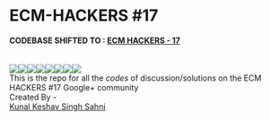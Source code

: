# ECM-HACKERS #17
<strong> CODEBASE SHIFTED TO : [ECM HACKERS - 17](https://github.com/ecm-hackers)</strong><br><br><br>
[![](https://sourcerer.io/fame/kunal768/ecm-hackers/ECM-Hackers-17/images/0)](https://sourcerer.io/fame/kunal768/ecm-hackers/ECM-Hackers-17/links/0)[![](https://sourcerer.io/fame/kunal768/ecm-hackers/ECM-Hackers-17/images/1)](https://sourcerer.io/fame/kunal768/ecm-hackers/ECM-Hackers-17/links/1)[![](https://sourcerer.io/fame/kunal768/ecm-hackers/ECM-Hackers-17/images/2)](https://sourcerer.io/fame/kunal768/ecm-hackers/ECM-Hackers-17/links/2)[![](https://sourcerer.io/fame/kunal768/ecm-hackers/ECM-Hackers-17/images/3)](https://sourcerer.io/fame/kunal768/ecm-hackers/ECM-Hackers-17/links/3)[![](https://sourcerer.io/fame/kunal768/ecm-hackers/ECM-Hackers-17/images/4)](https://sourcerer.io/fame/kunal768/ecm-hackers/ECM-Hackers-17/links/4)[![](https://sourcerer.io/fame/kunal768/ecm-hackers/ECM-Hackers-17/images/5)](https://sourcerer.io/fame/kunal768/ecm-hackers/ECM-Hackers-17/links/5)[![](https://sourcerer.io/fame/kunal768/ecm-hackers/ECM-Hackers-17/images/6)](https://sourcerer.io/fame/kunal768/ecm-hackers/ECM-Hackers-17/links/6)[![](https://sourcerer.io/fame/kunal768/ecm-hackers/ECM-Hackers-17/images/7)](https://sourcerer.io/fame/kunal768/ecm-hackers/ECM-Hackers-17/links/7)
<br>
This is the repo for all the <em>codes</em> of discussion/solutions on the ECM HACKERS #17 Google+ community<br>
Created By - <br>
[Kunal Keshav Singh Sahni](https://linkedin.com/in/kunal-keshav-singh-sahni-515a7b152/)
